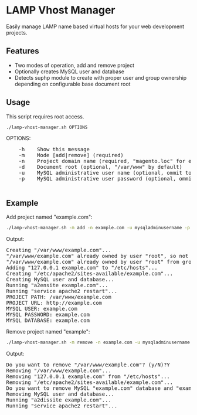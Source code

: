 LAMP Vhost Manager
==================

Easily manage LAMP name based virtual hosts for your web development projects.

Features
--------
* Two modes of operation, add and remove project
* Optionally creates MySQL user and database
* Detects suphp module to create with proper user and group ownership depending on configurable base document root

Usage
-----
This script requires root access.

```bash
./lamp-vhost-manager.sh OPTIONS
```

OPTIONS:

<pre>
    -h    Show this message
    -m    Mode [add|remove] (required)
    -n    Project domain name (required, "magento.loc" for example)
    -d    Document root (optional, "/var/www" by default)
    -u    MySQL administrative user name (optional, ommit to avoid creating database)
    -p    MySQL administrative user password (optional, ommit to avoid creating database)

</pre>

Example
-------
Add project named "example.com":

```bash
./lamp-vhost-manager.sh -m add -n example.com -u mysqladminusername -p mysqladminuserpassword
```

Output:

<pre>
Creating "/var/www/example.com"...
"/var/www/example.com" already owned by user "root", so not changing ownership...
"/var/www/example.com" already owned by user "root" from group "root", so not changing group ownership...
Adding "127.0.0.1 example.com" to "/etc/hosts"...
Creating "/etc/apache2/sites-available/example.com"...
Creating MySQL user and database...
Running "a2ensite example.com"...
Running "service apache2 restart"...
PROJECT PATH: /var/www/example.com
PROJECT URL: http://example.com
MYSQL USER: example.com
MYSQL PASSWORD: example.com
MYSQL DATABASE: example.com
</pre>

Remove project named "example":

```bash
./lamp-vhost-manager.sh -m remove -n example.com -u mysqladminusername -p mysqladminuserpassword
```

Output:

<pre>
Do you want to remove "/var/www/example.com"? (y/N)?Y
Removing "/var/www/example.com"...
Removing "127.0.0.1 example.com" from "/etc/hosts"...
Removing "/etc/apache2/sites-available/example.com"...
Do you want to remove MySQL "example.com" database and "example.com" user? (y/N)?Y
Removing MySQL user and database...
Running "a2dissite example.com"...
Running "service apache2 restart"...
</pre>
